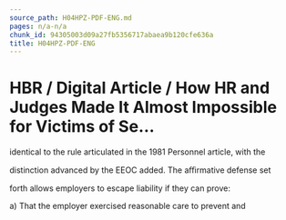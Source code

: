 ```yaml
---
source_path: H04HPZ-PDF-ENG.md
pages: n/a-n/a
chunk_id: 94305003d09a27fb5356717abaea9b120cfe636a
title: H04HPZ-PDF-ENG
---
```

# HBR / Digital Article / How HR and Judges Made It Almost Impossible for Victims of Se…

identical to the rule articulated in the 1981 Personnel article, with the

distinction advanced by the EEOC added. The aﬃrmative defense set

forth allows employers to escape liability if they can prove:

a) That the employer exercised reasonable care to prevent and
